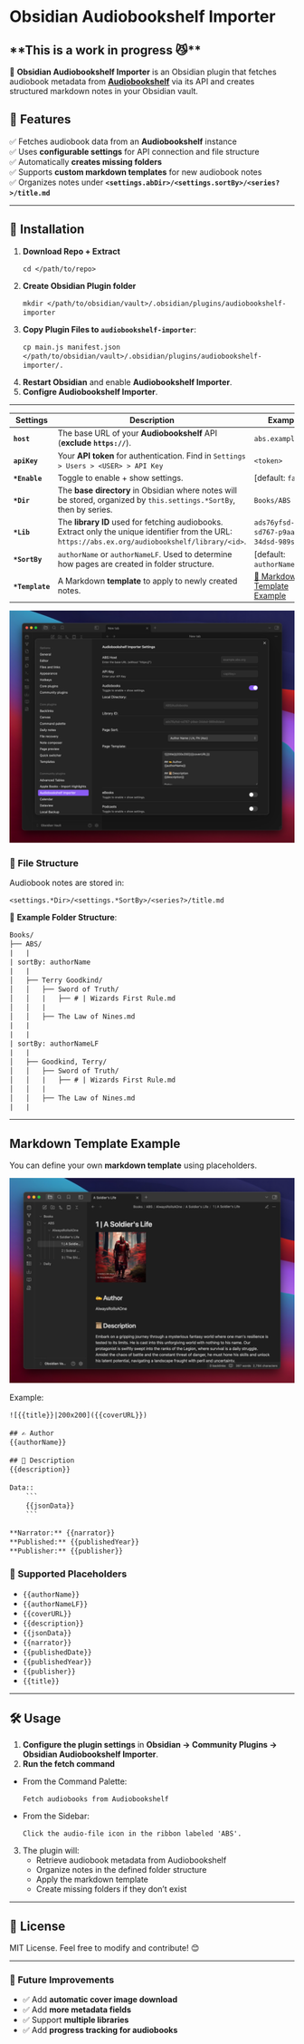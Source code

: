 # Obsidian Audiobookshelf Importer

## \*\*This is a work in progress 😼\*\*

📖 **Obsidian Audiobookshelf Importer** is an Obsidian plugin that fetches audiobook metadata from **[Audiobookshelf](https://www.audiobookshelf.org/)** via its API and creates structured markdown notes in your Obsidian vault.

## 🚀 Features
✅ Fetches audiobook data from an **Audiobookshelf** instance  
✅ Uses **configurable settings** for API connection and file structure  
✅ Automatically **creates missing folders**  
✅ Supports **custom markdown templates** for new audiobook notes  
✅ Organizes notes under **`<settings.abDir>/<settings.sortBy>/<series?>/title.md`**  

---

## 🔧 Installation
1. **Download Repo + Extract**
   ```
   cd </path/to/repo>
   ```
2. **Create Obsidian Plugin folder**
   ```
   mkdir </path/to/obsidian/vault>/.obsidian/plugins/audiobookshelf-importer
   ```
3. **Copy Plugin Files to `audiobookshelf-importer`**:
   ```
   cp main.js manifest.json </path/to/obsidian/vault>/.obsidian/plugins/audiobookshelf-importer/.
   ```
3. **Restart Obsidian** and enable **Audiobookshelf Importer**.
4. **Configre Audiobookshelf Importer**.

---

| **Settings**   | **Description** | **Example**
|--------------|---------------|---|
| **`host`** | The base URL of your **Audiobookshelf** API (**exclude `https://`**). | `abs.example.org` |
| **`apiKey`** | Your **API token** for authentication. Find in `Settings > Users > <USER> > API Key` | `<token>` |
| **`*Enable`** | Toggle to enable + show settings. | [default: `false`] |
| **`*Dir`** | The **base directory** in Obsidian where notes will be stored, organized by `this.settings.*SortBy`, then by series. | `Books/ABS` |
| **`*Lib`** | The **library ID** used for fetching audiobooks. Extract only the unique identifier from the URL: `https://abs.ex.org/audiobookshelf/library/<id>`. | `ads76yfsd-sd767-p9aa-34dsd-989s8dasd` |
| **`*SortBy`** | `authorName` or `authorNameLF`. Used to determine how pages are created in folder structure. | [default: `authorNameLF`] |
| **`*Template`** | A Markdown **template** to apply to newly created notes. | [🔗 Markdown Template Example](#markdown-template-example) |

![settings.png](resources/settings.png)

### 📁 File Structure
Audiobook notes are stored in:
```
<settings.*Dir>/<settings.*SortBy>/<series?>/title.md
```
🔹 **Example Folder Structure**:
```
Books/
├── ABS/
|   |
| sortBy: authorName
|   |
│   ├── Terry Goodkind/
│   │   ├── Sword of Truth/
│   │   |   ├── # | Wizards First Rule.md
│   │   |
│   │   ├── The Law of Nines.md
|   |
|   |
| sortBy: authorNameLF
|   |
│   ├── Goodkind, Terry/
│   │   ├── Sword of Truth/
│   │   |   ├── # | Wizards First Rule.md
│   │   |
│   │   ├── The Law of Nines.md
|   |
```

---

## Markdown Template Example
You can define your own **markdown template** using placeholders.


![](resources/import.png)

Example:
```
![{{title}}|200x200]({{coverURL}})

## ✍️ Author 
{{authorName}}

## 📜 Description
{{description}}

Data:: 
    ```
    {{jsonData}}
    ```

**Narrator:** {{narrator}}   
**Published:** {{publishedYear}}  
**Publisher:** {{publisher}}  

```

### 🔹 Supported Placeholders
- `{{authorName}}`
- `{{authorNameLF}}`
- `{{coverURL}}`
- `{{description}}`
- `{{jsonData}}`
- `{{narrator}}`
- `{{publishedDate}}`
- `{{publishedYear}}`
- `{{publisher}}` 
- `{{title}}`

---

## 🛠️ Usage
1. **Configure the plugin settings** in **Obsidian → Community Plugins → Obsidian Audiobookshelf Importer**.
2. **Run the fetch command** 

* From the Command Palette:  
   ```
   Fetch audiobooks from Audiobookshelf
   ```
* From the Sidebar:
   ```
   Click the audio-file icon in the ribbon labeled 'ABS'.
   ```
3. The plugin will:
   - Retrieve audiobook metadata from Audiobookshelf
   - Organize notes in the defined folder structure
   - Apply the markdown template
   - Create missing folders if they don’t exist

---

## 📜 License
MIT License. Feel free to modify and contribute! 😊

---

### 🚀 Future Improvements
- ✅ Add **automatic cover image download**
- ✅ Add **more metadata fields**
- ✅ Support **multiple libraries**
- ✅ Add **progress tracking for audiobooks**
